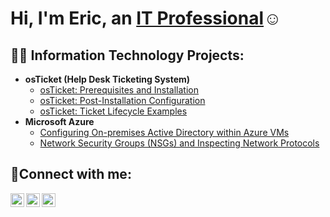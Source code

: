 <h1>Hi, I'm Eric, an <a href="https://linkedin.com/in/EricButtsJr.">IT Professional</a>☺</h1>

<h2>👨‍💻 Information Technology Projects:</h2>

- <b>osTicket (Help Desk Ticketing System)</b>
  - [osTicket: Prerequisites and Installation](https://github.com/EButtsJr/osticket-prereqs)
  - [osTicket: Post-Installation Configuration](https://github.com/EButtsJr/post-install-config)
  - [osTicket: Ticket Lifecycle Examples](https://github.com/EButtsJr/ticket-lifecycle)
- <b>Microsoft Azure</b>
  - [Configuring On-premises Active Directory within Azure VMs](https://github.com/EButtsJr/configure-ad)
  - [Network Security Groups (NSGs) and Inspecting Network Protocols](https://github.com/EButtsJr/azure-network-protocols)

<h2>🤳Connect with me:</h2>

[<img align="left" alt="Josh | Twitter" width="22px" src="https://cdn.jsdelivr.net/npm/simple-icons@v3/icons/twitter.svg" />][twitter]
[<img align="left" alt="Josh | LinkedIn" width="22px" src="https://cdn.jsdelivr.net/npm/simple-icons@v3/icons/linkedin.svg" />][linkedin]
[<img align="left" alt="Josh | Instagram" width="22px" src="https://cdn.jsdelivr.net/npm/simple-icons@v3/icons/instagram.svg" />][instagram]

[twitter]: https://twitter.com/EBJ_Fit
[instagram]: https://www.instagram.com/EBJ_Fit
[linkedin]: https://linkedin.com/in/
